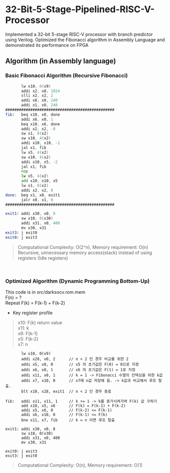 # 32-Bit-5-Stage-Pipelined-RISC-V-Processor
Implemented a 32-bit 5-stage RISC-V processor with branch predictor using Verilog. Optimized the Fibonacci algorithm in Assembly Language and demonstrated its performance on FPGA

## Algorithm (in Assembly language)
### Basic Fibonacci Algorithm (Recursive Fibonacci)
```asm
       lw x10, 0(x9)
       addi x2, x0, 1024
       slli x2, x2, 2
       addi x8, x0, 240
       addi x1, x0, 240
################################################
fib:   beq x10, x0, done
       addi x6, x0, 1
       beq x10, x6, done
       addi x2, x2, -8
       sw x1, 0(x2)
       sw x10, 4(x2)
       addi x10, x10, -1
       jal x1, fib
       lw x5, 4(x2)
       sw x10, 4(x2)
       addi x10, x5, -2
       jal x1, fib
       nop
       lw x5, 4(x2)
       add x10, x10, x5
       lw x1, 0(x2)
       addi x2, x2, 8
done:  beq x1, x8, exit1
       jalr x0, x1, 0
################################################

exit1: addi x30, x0, 8
       sw x10, 0(x30)
       addi x31, x0, 400
       mv x30, x31       
exit3: j exit0
exit0: j exit3
```
> Computational Complexity: O(2^n), Memory requirement: O(n) <br/>
> Recursive, unnecessary memory access(stack) instead of using registers (Idle registers)

<br/>

### Optimized Algorithm (Dynamic Programming Bottom-Up)

This code is in src/darksocv.rom.mem <br/>
F(n) = ? <br/>
Repeat F(k) = F(k-1) + F(k-2) <br/>

- Key register profile <br/>
> x10: F(k) return value <br/>
> x11: k <br/>
> x6: F(k-1) <br/>
> x5: F(k-2) <br/>
> x7: n <br/>

```assembly
       lw x10, 0(x9)
       addi x28, x0, 2 		// n < 2 인 경우 비교를 위한 2
       addi x5, x0, 0		// x5 의 초기값은 F(0) = 0으로 지정
       addi x6, x0, 1		// x6 의 초기값은 F(1) = 1로 지정
       addi x11, x0, 1		// k = 1 -> Fibonacci 수열의 인덱싱을 위한 k값
       addi x7, x10, 0		// x7에 n값 저장해 둠. -> k값과 비교해서 루프 탈출.
       blt x10, x28, exit1	// n < 2 인 경우 종료

fib:   addi x11, x11, 1		// k += 1 -> k를 증가시켜가며 F(k) 값 구하기
       add x10, x5, x6		// F(k) = F(k-1) + F(k-2)
       addi x5, x6, 0		// F(k-2) <= F(k-1)
       addi x6, x10, 0		// F(k-1) <= F(k)
       bne x11, x7, fib		// k = n 이면 루프 탈출

exit1: addi x30, x0, 8
       sw x10, 0(x30)
       addi x31, x0, 400
       mv x30, x31
       
exit0: j exit3
exit3: j exit0
```

> Computational Complexity: O(n), Memory requirement: O(1)
> 

